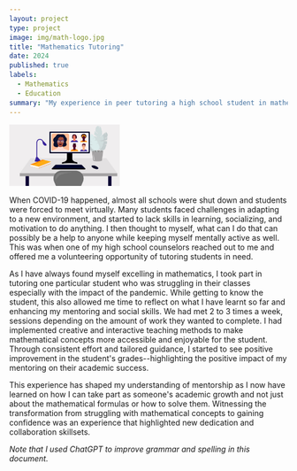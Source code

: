 ```yaml
---
layout: project
type: project
image: img/math-logo.jpg
title: "Mathematics Tutoring"
date: 2024
published: true
labels:
  - Mathematics
  - Education
summary: "My experience in peer tutoring a high school student in mathematics."
---
```


<img width="200px" src="../img/tutoring.jpeg" class="img-thumbnail" >

When COVID-19 happened, almost all schools were shut down and students were forced to meet virtually. Many students faced challenges in adapting to a new environment, and started to lack skills in learning, socializing, and motivation to do anything. I then thought to myself, what can I do that can possibly be a help to anyone while keeping myself mentally active as well. This was when one of my high school counselors reached out to me and offered me a volunteering opportunity of tutoring students in need. 

As I have always found myself excelling in mathematics, I took part in tutoring one particular student who was struggling in their classes especially with the impact of the pandemic. While getting to know the student, this also allowed me time to reflect on what I have learnt so far and enhancing my mentoring and social skills. We had met 2 to 3 times a week, sessions depending on the amount of work they wanted to complete. I had implemented creative and interactive teaching methods to make mathematical concepts more accessible and enjoyable for the student. Through consistent effort and tailored guidance, I started to see positive improvement in the student's grades--highlighting the positive impact of my mentoring on their academic success.

This experience has shaped my understanding of mentorship as I now have learned on how I can take part as someone's academic growth and not just about the mathematical formulas or how to solve them. Witnessing the transformation from struggling with mathematical concepts to gaining confidence was an experience that highlighted new dedication and collaboration skillsets.

*Note that I used ChatGPT to improve grammar and spelling in this document.*
